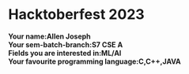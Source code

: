 # Hacktoberfest 2023

**Your name:Allen Joseph**  
**Your sem-batch-branch:S7 CSE A**  
**Fields you are interested in:ML/AI**  
**Your favourite programming language:C,C++,JAVA**
